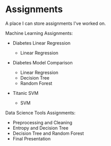 # Assignments

A place I can store assignments I've worked on. 

Machine Learning Assignments:
* Diabetes Linear Regression
  * Linear Regression

* Diabetes Model Comparison
  * Linear Regression
  * Decision Tree
  * Random Forest
  
* Titanic SVM
  * SVM

Data Science Tools Assignments:
* Preprocessing and Cleaning
* Entropy and Decision Tree
* Decision Tree and Random Forest
* Final Presentation
